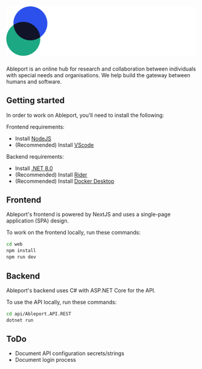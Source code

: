 # ![Ableport Logo](/web/src/assets/logo.svg)

Ableport is an online hub for research and collaboration between individuals with special needs and organisations. We help build the gateway between humans and software.

## Getting started

In order to work on Ableport, you'll need to install the following:

Frontend requirements:
- Install [NodeJS](https://nodejs.org/en/download)
- (Recommended) Install [VScode](https://code.visualstudio.com/)

Backend requirements:
- Install [.NET 8.0](https://dotnet.microsoft.com/en-us/download/dotnet/8.0)
- (Recommended) Install [Rider](https://www.jetbrains.com/rider/)
- (Recommended) Install [Docker Desktop](https://docs.docker.com/desktop/)

## Frontend

Ableport's frontend is powered by NextJS and uses a single-page application (SPA) design.

To work on the frontend locally, run these commands:

```sh
cd web
npm install
npm run dev
```

## Backend

Ableport's backend uses C# with ASP.NET Core for the API.

To use the API locally, run these commands:

```sh
cd api/Ableport.API.REST
dotnet run
```

## ToDo

- Document API configuration secrets/strings
- Document login process
